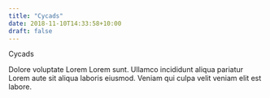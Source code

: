 ```yaml
---
title: "Cycads"
date: 2018-11-10T14:33:58+10:00
draft: false
---
```


Cycads

Dolore voluptate Lorem Lorem sunt. Ullamco incididunt aliqua pariatur Lorem aute sit aliqua laboris eiusmod. Veniam qui culpa velit veniam elit est labore.